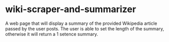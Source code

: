# wiki-scraper-and-summarizer

A web page that will display a summary of the provided Wikipedia article passed by the user posts. The user is able to set the length of the summary, otherwise it will return a 1 setence summary.
